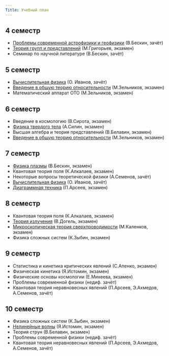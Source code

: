 ```yaml
---
Title: Учебный план
---
```


## 4 семестр

* [Проблемы современной астрофизики и геофизики](http://www.astrolyceum.lpi.ru/ESC/ModAstro.pdf) (В.Бескин, зачёт)
* [Теория групп и представлений](%base_url%?study%2Fplan%2Fgrouprepr) (М.Григорьев, экзамен)
* Семинар по научной литературе (В.Бескин, зачёт)

## 5 семестр

* [Вычислительная физика](%base_url%?study%2Fplan%2Fcalcphys) (О. Иванов, зачёт)
* [Введение в общую теорию относительности](%base_url%?study%2Fplan%2Fgenrel) (М.Зельников, экзамен)
* Математический аппарат ОТО (М.Зельников, экзамен)

## 6 семестр

* Введение в космологию (В.Сирота, экзамен)
* [Физика твердого тела](%base_url%?study%2Fplan%2Fsolbody) (А.Силин, экзамен)
* Высшая алгебра и теория представлений (В.Белавин, экзамен)
* [Введение в общую теорию относительности](%base_url%?study%2Fplan%2Fgenrel) (М.Зельников, экзамен)

## 7 семестр

* [Физика плазмы](%base_url%?study%2Fplan%2Fplasma) (В.Бескин, экзамен)
* Квантовая теория поля (К.Алкалаев, экзамен)
* Некоторые вопросы теоретической физики (А.Семенов, зачёт)
* [Вычислительная физика](%base_url%?study%2Fplan%2Fcalcphys) (О. Иванов, зачёт)
* [Диаграммная техника](%base_url%?study%2Fplan%2Fdiagtech) (П.Арсеев, экзамен)

## 8 семестр

* Квантовая теория поля (К.Алкалаев, экзамен)
* [Теория излучения](%base_url%?study%2Fplan%2Fradiation) (В.Догель, экзамен)
* [Микроскопическая теория сверхпроводимости](%base_url%?study%2Fplan%2Fsupercond) (М.Каленков, экзамен)
* Физика сложных систем (К.Зыбин, экзамен)

## 9 семестр

* Статистика и кинетика критических явлений (С.Апенко, экзамен)
* Физическая кинетика (Я.Истомин, экзамен)
* Физические основы космологии (Е.Михеева, экзамен)
* Проблемы современной физики (недиф. зачёт)
* Квантовая теория неравновесных явлений (П.Арсеев, Э.Ахмедов, А.Семенов, зачёт)

## 10 семестр

* Физика сложных систем (К.Зыбин, экзамен)
* [Нелинейные волны](%base_url%?study%2Fplan%2Fnonlin) (Я.Истомин, экзамен)
* Теория струн (В.Белавин, экзамен)
* Проблемы современной физики (недиф. зачёт)
* Квантовая теория неравновесных явлений (П.Арсеев, Э.Ахмедов, А.Семенов, зачёт)

